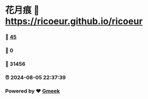# 花月痕 :link: https://ricoeur.github.io/ricoeur 
### :page_facing_up: [45](https://ricoeur.github.io/ricoeur/tag.html) 
### :speech_balloon: 0 
### :hibiscus: 31456 
### :alarm_clock: 2024-08-05 22:37:39 
### Powered by :heart: [Gmeek](https://github.com/Meekdai/Gmeek)
